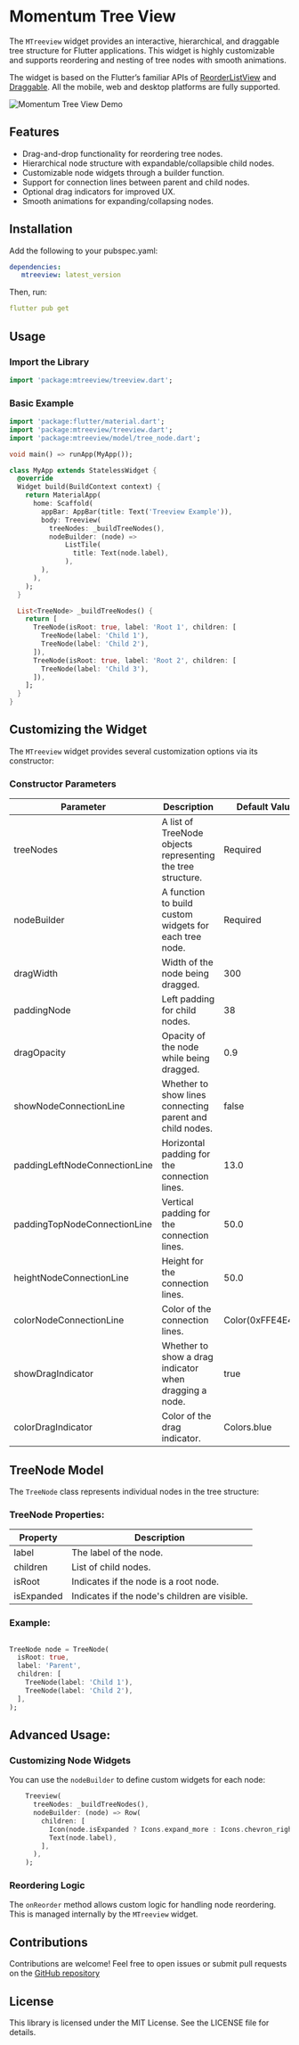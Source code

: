 # Momentum Tree View
The `MTreeview` widget provides an interactive, hierarchical, and draggable tree structure for Flutter applications. This widget is highly customizable and supports reordering and nesting of tree nodes with smooth animations.

The widget is based on the Flutter’s familiar APIs of [ReorderListView](https://api.flutter.dev/flutter/material/ReorderableListView-class.html) and [Draggable](https://api.flutter.dev/flutter/widgets/Draggable-class.html). All the mobile, web and desktop platforms are fully supported.

![Momentum Tree View Demo](https://media.giphy.com/media/y3zFTCr4PI4oJUWuF2/giphy.gif)

## Features

* Drag-and-drop functionality for reordering tree nodes.
* Hierarchical node structure with expandable/collapsible child nodes.
* Customizable node widgets through a builder function.
* Support for connection lines between parent and child nodes.
* Optional drag indicators for improved UX.
* Smooth animations for expanding/collapsing nodes.

## Installation

Add the following to your pubspec.yaml:
```yaml
dependencies:
   mtreeview: latest_version
```
Then, run:
```yaml
flutter pub get
```

## Usage

### Import the Library
```dart
import 'package:mtreeview/treeview.dart';
```

### Basic Example
```dart
import 'package:flutter/material.dart';
import 'package:mtreeview/treeview.dart';
import 'package:mtreeview/model/tree_node.dart';

void main() => runApp(MyApp());

class MyApp extends StatelessWidget {
  @override
  Widget build(BuildContext context) {
    return MaterialApp(
      home: Scaffold(
        appBar: AppBar(title: Text('Treeview Example')),
        body: Treeview(
          treeNodes: _buildTreeNodes(),
          nodeBuilder: (node) =>
              ListTile(
                title: Text(node.label),
              ),
        ),
      ),
    );
  }

  List<TreeNode> _buildTreeNodes() {
    return [
      TreeNode(isRoot: true, label: 'Root 1', children: [
        TreeNode(label: 'Child 1'),
        TreeNode(label: 'Child 2'),
      ]),
      TreeNode(isRoot: true, label: 'Root 2', children: [
        TreeNode(label: 'Child 3'),
      ]),
    ];
  }
}
```

## Customizing the Widget

The `MTreeview` widget provides several customization options via its constructor:

### Constructor Parameters
| Parameter                     | Description                                                 | Default Value       |
|-------------------------------|-------------------------------------------------------------|---------------------|
| treeNodes                     | A list of TreeNode objects representing the tree structure. | Required            |
| nodeBuilder                   | A function to build custom widgets for each tree node.      | Required            |
| dragWidth                     | Width of the node being dragged.                            | 300                 |
| paddingNode                   | Left padding for child nodes.                               | 38                  |
| dragOpacity                   | Opacity of the node while being dragged.                    | 0.9                 |
| showNodeConnectionLine        | Whether to show lines connecting parent and child nodes.    | false               |
| paddingLeftNodeConnectionLine | Horizontal padding for the connection lines.                | 13.0                |
| paddingTopNodeConnectionLine  | Vertical padding for the connection lines.                  | 50.0                |
| heightNodeConnectionLine      | Height for the connection lines.                            | 50.0                |
| colorNodeConnectionLine       | Color of the connection lines.                              | Color(0xFFE4E4E7)   |
| showDragIndicator             | Whether to show a drag indicator when dragging a node.      | true                |
| colorDragIndicator            | Color of the drag indicator.                                | Colors.blue         |

## TreeNode Model
The `TreeNode` class represents individual nodes in the tree structure:
### TreeNode Properties:
| Property   | Description                                   |
|------------|-----------------------------------------------|
| label      | The label of the node.                        |
| children   | List of child nodes.                          |
| isRoot     | Indicates if the node is a root node.         |
| isExpanded | Indicates if the node's children are visible. |

### Example:
```dart

TreeNode node = TreeNode(
  isRoot: true,
  label: 'Parent',
  children: [
    TreeNode(label: 'Child 1'),
    TreeNode(label: 'Child 2'),
  ],
);
```

## Advanced Usage:

### Customizing Node Widgets
You can use the `nodeBuilder` to define custom widgets for each node:
```dart
    Treeview(
      treeNodes: _buildTreeNodes(),
      nodeBuilder: (node) => Row(
        children: [
          Icon(node.isExpanded ? Icons.expand_more : Icons.chevron_right),
          Text(node.label),
        ],
      ),
    );
```

### Reordering Logic
The `onReorder` method allows custom logic for handling node reordering. This is managed internally by the `MTreeview` widget.

## Contributions
Contributions are welcome! Feel free to open issues or submit pull requests on the [GitHub repository](https://github.com/aminrz3/mtreeview)

## License
This library is licensed under the MIT License. See the LICENSE file for details.

